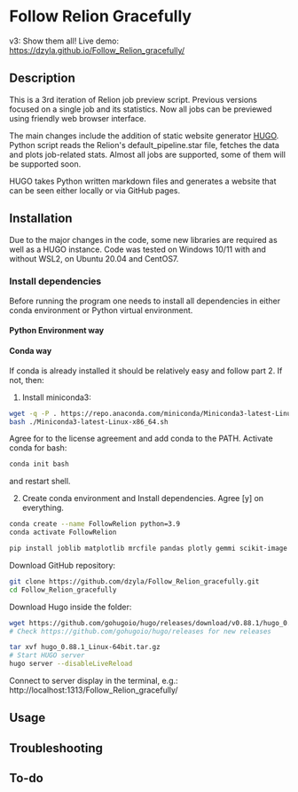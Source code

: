 # Follow Relion Gracefully
v3: Show them all!
Live demo: https://dzyla.github.io/Follow_Relion_gracefully/

## Description
This is a 3rd iteration of Relion job preview script. Previous versions focused on a single job and its statistics. Now 
all jobs can be previewed using friendly web browser interface.

The main changes include the addition of static website generator
[HUGO](https://gohugo.io/). Python script reads the Relion's default_pipeline.star
file, fetches the data and plots job-related stats. Almost all jobs are
supported, some of them will be supported soon.

HUGO takes Python written markdown files and generates a website
that can be seen either locally or via GitHub pages. 

## Installation

Due to the major changes in the code, some new libraries are required as well as a HUGO instance.
Code was tested on Windows 10/11 with and without WSL2, on Ubuntu 20.04 and CentOS7.

### Install dependencies
Before running the program one needs to install all dependencies in either conda environment or Python
virtual environment.

#### Python Environment way

#### Conda way
If conda is already installed it should be relatively easy and follow part 2. If not, then:

1. Install miniconda3:
```bash
wget -q -P . https://repo.anaconda.com/miniconda/Miniconda3-latest-Linux-x86_64.sh
bash ./Miniconda3-latest-Linux-x86_64.sh
```

Agree for to the license agreement and add conda to the PATH. Activate conda for bash:

```bash
conda init bash
```

and restart shell.

2. Create conda environment and Install dependencies. Agree [y] on everything.
```bash
conda create --name FollowRelion python=3.9
conda activate FollowRelion

pip install joblib matplotlib mrcfile pandas plotly gemmi scikit-image
```

Download GitHub repository:
```bash
git clone https://github.com/dzyla/Follow_Relion_gracefully.git
cd Follow_Relion_gracefully
```

Download Hugo inside the folder:
```bash
wget https://github.com/gohugoio/hugo/releases/download/v0.88.1/hugo_0.88.1_Linux-64bit.tar.gz
# Check https://github.com/gohugoio/hugo/releases for new releases

tar xvf hugo_0.88.1_Linux-64bit.tar.gz
# Start HUGO server
hugo server --disableLiveReload
```

Connect to server display in the terminal, e.g.: http://localhost:1313/Follow_Relion_gracefully/


## Usage

## Troubleshooting

## To-do

